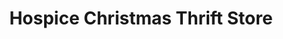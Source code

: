 ---
title: "Hospice Christmas Thrift Store"
url: /bakersville/hospice-christmas-thrift-store/
shop: charity
---